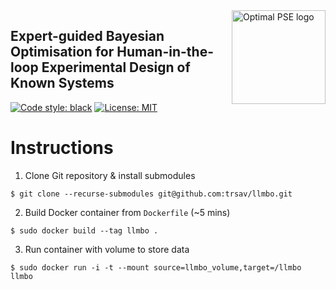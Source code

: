 <a href="https://www.imperial.ac.uk/optimisation-and-machine-learning-for-process-engineering/about-us/">
<img src="https://avatars.githubusercontent.com/u/81195336?s=200&v=4" alt="Optimal PSE logo" title="OptimalPSE" align="right" height="150" />
</a>

## Expert-guided Bayesian Optimisation for Human-in-the-loop Experimental Design of Known Systems

[![Code style: black](https://img.shields.io/badge/code%20style-black-000000.svg)](https://github.com/psf/black) [![License: MIT](https://img.shields.io/badge/License-MIT-yellow.svg)](https://opensource.org/licenses/MIT)

# Instructions

1. Clone Git repository & install submodules
```
$ git clone --recurse-submodules git@github.com:trsav/llmbo.git
```

2. Build Docker container from ```Dockerfile``` (~5 mins)
```
$ sudo docker build --tag llmbo .
```
3. Run container with volume to store data
```
$ sudo docker run -i -t --mount source=llmbo_volume,target=/llmbo llmbo
```